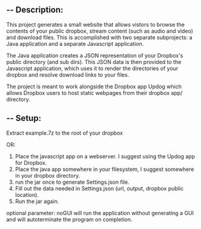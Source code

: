 --
Description:
--
This project generates a small website that allows vistors to browse the contents of your public dropbox, stream content (such as audio and video) and download files.
This is accomplished with two separate subprojects: a Java application and a separate Javascript application.

The Java application creates a JSON representation of your Dropbox's public directory (and sub dirs). This JSON data is then provided to the Javascript application, which uses it to render the directories of your dropbox and resolve download links to your files.

The project is meant to work alongside the Dropbox app Updog which allows Dropbox users to host static webpages from their dropbox app/ directory.

--
Setup:
--
Extract example.7z to the root of your dropbox 

OR:

1) Place the javascript app on a webserver. I suggest using the Updog app for Dropbox.
2) Place the java app somewhere in your filesystem, I suggest somewhere in your dropbox directory.
3) run the jar once to generate Settings.json file.
4) Fill out the data needed in Settings.json (url, output, dropbox public location).
5) Run the jar again.

optional parameter: noGUI will run the application without generating a GUI and will autoterminate the program on completion.
